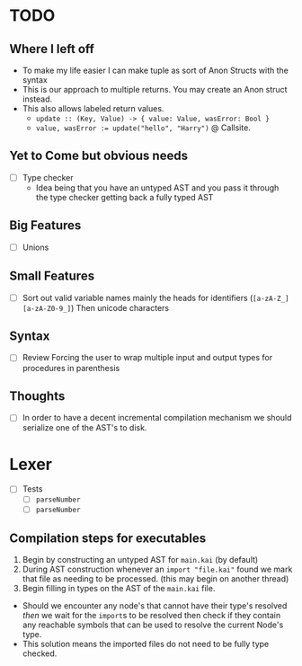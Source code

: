 
# TODO

## Where I left off

- To make my life easier I can make tuple as sort of Anon Structs with the syntax
- This is our approach to multiple returns. You may create an Anon struct instead.
- This also allows labeled return values.
  - `update :: (Key, Value) -> { value: Value, wasError: Bool }`
  - `value, wasError := update("hello", "Harry")` @ Callsite.

## Yet to Come but obvious needs
- [ ] Type checker
  - Idea being that you have an untyped AST and you pass it through the type checker getting back a fully typed AST

## Big Features
- [ ] Unions

## Small Features
- [ ] Sort out valid variable names mainly the heads for identifiers (`[a-zA-Z_][a-zA-Z0-9_]`) Then unicode characters

## Syntax
- [ ] Review Forcing the user to wrap multiple input and output types for procedures in parenthesis

## Thoughts

- [ ] In order to have a decent incremental compilation mechanism we should serialize one of the AST's to disk.

# Lexer

- [ ] Tests
  - [ ] `parseNumber`
  - [ ] `parseNumber`

## Compilation steps for executables

1. Begin by constructing an untyped AST for `main.kai` (by default)
2. During AST construction whenever an `import "file.kai"` found we mark that file as needing to be processed. (this may begin on another thread)
3. Begin filling in types on the AST of the `main.kai` file.
  - Should we encounter any node's that cannot have their type's resolved _then_ we wait for the `import`s to be resolved then check if they contain any reachable symbols that can be used to resolve the current Node's type.
  - This solution means the imported files do not need to be fully type checked.
